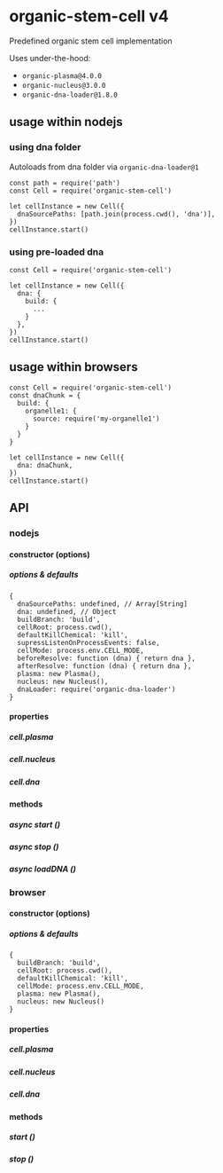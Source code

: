 # organic-stem-cell v4

Predefined organic stem cell implementation

Uses under-the-hood:

* `organic-plasma@4.0.0`
* `organic-nucleus@3.0.0`
* `organic-dna-loader@1.8.0`

## usage within nodejs

### using dna folder

Autoloads from dna folder via `organic-dna-loader@1`

```
const path = require('path')
const Cell = require('organic-stem-cell')

let cellInstance = new Cell({
  dnaSourcePaths: [path.join(process.cwd(), 'dna')],
})
cellInstance.start()
```

### using pre-loaded dna

```
const Cell = require('organic-stem-cell')

let cellInstance = new Cell({
  dna: {
    build: {
      ...
    }
  },
})
cellInstance.start()
```

## usage within browsers

```
const Cell = require('organic-stem-cell')
const dnaChunk = {
  build: {
    organelle1: {
      source: require('my-organelle1')
    }
  }
}

let cellInstance = new Cell({
  dna: dnaChunk,
})
cellInstance.start()
```

## API

### nodejs
#### constructor (options)
##### options & defaults

```
{
  dnaSourcePaths: undefined, // Array[String]
  dna: undefined, // Object
  buildBranch: 'build',
  cellRoot: process.cwd(),
  defaultKillChemical: 'kill',
  supressListenOnProcessEvents: false,
  cellMode: process.env.CELL_MODE,
  beforeResolve: function (dna) { return dna },
  afterResolve: function (dna) { return dna },
  plasma: new Plasma(),
  nucleus: new Nucleus(),
  dnaLoader: require('organic-dna-loader')
}
```

#### properties

##### cell.plasma
##### cell.nucleus
##### cell.dna

#### methods

##### async start ()
##### async stop ()
##### async loadDNA ()

### browser

#### constructor (options)
##### options & defaults

```
{
  buildBranch: 'build',
  cellRoot: process.cwd(),
  defaultKillChemical: 'kill',
  cellMode: process.env.CELL_MODE,
  plasma: new Plasma(),
  nucleus: new Nucleus()
}
```

#### properties

##### cell.plasma
##### cell.nucleus
##### cell.dna

#### methods
##### start ()
##### stop ()
